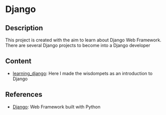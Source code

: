 # Django

## Description

This project is created with the aim to learn about Django Web Framework. There are several Django projects to become into a Django developer

## Content

- [learning_django](./learning_django): Here I made the wisdompets as an introduction to Django

## References

- [Django](https://www.djangoproject.com/): Web Framework built with Python
